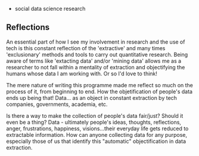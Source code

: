 - social data science research 

## Reflections

An essential part of how I see my involvement in research and the use of tech is this constant reflection of the 'extractive' and many times 'exclusionary' methods and tools to carry out quantitative research. 
Being aware of terms like 'extacting data' and/or 'mining data' allows me as a researcher to not fall within a mentality of extraction and objectifying the humans whose data I am working with. Or so I'd love to think!

The mere nature of writing this programme made me reflect so much on the process of it, from beginning to end.
How the objetification of people's data ends up being that! Data... as an object in constant extraction by tech companies, governments, academia, etc.

Is there a way to make the collection of people's data fair/just? Should it even be a thing? 
Data - ultimately people's ideas, thoughts, reflections, anger, frustrations, happiness, visions...their everyday life gets reduced to extractable information.
How can anyone collecting data for any purpose, especially those of us that identify this "automatic" objectification in data extraction.



